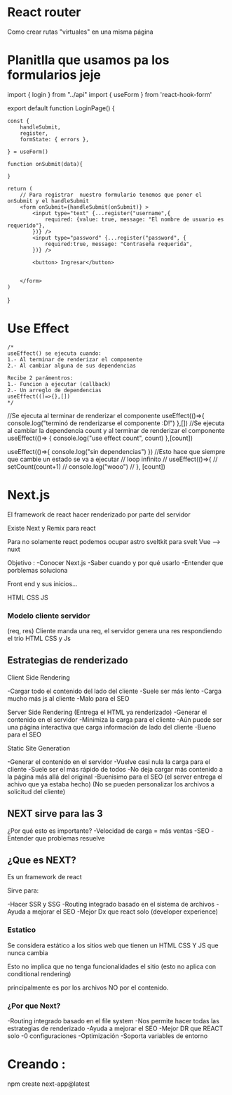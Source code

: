# React router

Como crear rutas "virtuales" en una misma página

# Planitlla que usamos pa los formularios jeje 

import { login } from "../api"
import { useForm } from 'react-hook-form'


export default function LoginPage() {

    const {
        handleSubmit,
        register,
        formState: { errors },

    } = useForm()

    function onSubmit(data){

    }

    return (
        // Para registrar  nuestro formulario tenemos que poner el onSubmit y el handleSubmit
        <form onSubmit={handleSubmit(onSubmit)} >
            <input type="text" {...register("username",{
                required: {value: true, message: "El nombre de usuario es requerido"},
            })} />
            <input type="password" {...register("password", {
                required:true, message: "Contraseña requerida",
            })} />
            
            <button> Ingresar</button>


        </form>
    )
}

# Use Effect

    /*
    useEffect() se ejecuta cuando: 
    1.- Al terminar de renderizar el componente
    2.- Al cambiar alguna de sus dependencias    

    Recibe 2 parámentros:
    1.- Funcion a ejecutar (callback)
    2.- Un arreglo de dependencias
    useEffect(()=>{},[])
    */
   //Se ejecuta al terminar de renderizar el componente
   useEffect(()=>{
    console.log("terminó de renderizarse el componente :D!")
   },[])
   //Se ejecuta al cambiar la dependencia count y al terminar de renderizar el componente
   useEffect(()=> {
    console.log("use effect count", count)
   },[count])

   useEffect(()=>{
    console.log("sin dependencias")
   }) //Esto hace que siempre que cambie un estado se va a ejecutar
// loop infinito
//    useEffect(()=>{
//     setCount(count+1)
//     console.log("wooo")
//    }, [count])


# Next.js
El framework de react
hacer renderizado por parte del servidor 

Existe Next y Remix  para react

Para no solamente react podemos ocupar astro 
sveltkit para svelt
Vue --> nuxt

Objetivo :
-Conocer Next.js
-Saber cuando y por qué usarlo
-Entender que porblemas soluciona


Front end y sus inicios...

HTML CSS JS

### Modelo cliente servidor

(req, res)
Cliente manda una req, el servidor genera una res respondiendo el trio HTML CSS y Js

## Estrategias de renderizado

Client Side Rendering 

-Cargar todo el contenido del lado del cliente
-Suele ser más lento 
-Carga mucho más js al cliente
-Malo para el SEO 

Server Side Rendering (Entrega el HTML ya renderizado)
-Generar el contenido en el servidor
-Minimiza la carga para el cliente
-Aún puede ser una página interactiva que carga información de lado del cliente
-Bueno para el SEO 

Static Site Generation

-Generar el contenido en el servidor
-Vuelve casi nula la carga para el cliente
-Suele ser el más rápido de todos
-No deja cargar más contenido a la página más allá del original
-Buenisimo para el SEO 
(el server entrega el achivo que ya estaba hecho)
(No se pueden personalizar los archivos a solicitud del cliente)

## NEXT sirve para las 3
¿Por qué esto es importante? 
-Velocidad de carga = más ventas
-SEO 
-Entender que problemas resuelve

## ¿Que es NEXT?

Es un framework de react

Sirve para: 

-Hacer SSR y SSG
-Routing integrado basado en el sistema de archivos
-Ayuda a mejorar el SEO 
-Mejor Dx que react solo  (developer experience)

### Estatico

Se considera estático a los sitios web que tienen un HTML CSS Y JS que nunca cambia

Esto no implica que no tenga funcionalidades el sitio (esto no aplica con conditional rendering)

principalmente es por los archivos NO por el contenido.

### ¿Por que Next? 

-Routing integrado basado en el file system
-Nos permite hacer todas las estrategias de renderizado
-Ayuda a mejorar el SEO
-Mejor DR que REACT solo
-0 configuraciones
-Optimización
-Soporta variables de entorno

# Creando :

npm create next-app@latest
